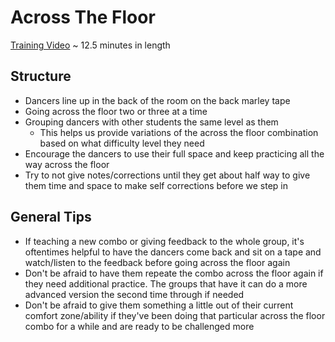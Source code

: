 # Across The Floor
[Training Video](https://drive.google.com/file/d/1ROi80b_YRVsYs7oNuphIh7te9_dgacEL/view?usp=drive_link) ~ 12.5 minutes in length
## Structure
* Dancers line up in the back of the room on the back marley tape
* Going across the floor two or three at a time
* Grouping dancers with other students the same level as them
  * This helps us provide variations of the across the floor combination based on what difficulty level they need
* Encourage the dancers to use their full space and keep practicing all the way across the floor
* Try to not give notes/corrections until they get about half way to give them time and space to make self corrections before we step in
## General Tips
* If teaching a new combo or giving feedback to the whole group, it's oftentimes helpful to have the dancers come back and sit on a tape and watch/listen to the feedback before going across the floor again
* Don't be afraid to have them repeate the combo across the floor again if they need additional practice. The groups that have it can do a more advanced version the second time through if needed
* Don't be afraid to give them something a little out of their current comfort zone/ability if they've been doing that particular across the floor combo for a while and are ready to be challenged more
